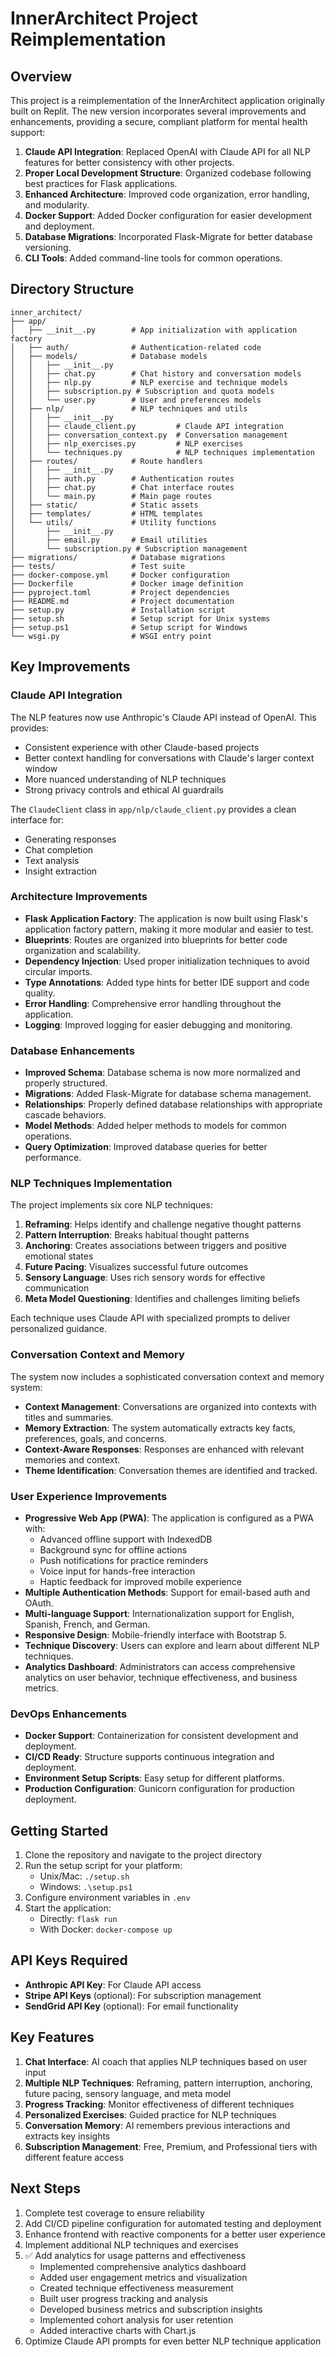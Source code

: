 # InnerArchitect Project Reimplementation

## Overview

This project is a reimplementation of the InnerArchitect application originally built on Replit. The new version incorporates several improvements and enhancements, providing a secure, compliant platform for mental health support:

1. **Claude API Integration**: Replaced OpenAI with Claude API for all NLP features for better consistency with other projects.
2. **Proper Local Development Structure**: Organized codebase following best practices for Flask applications.
3. **Enhanced Architecture**: Improved code organization, error handling, and modularity.
4. **Docker Support**: Added Docker configuration for easier development and deployment.
5. **Database Migrations**: Incorporated Flask-Migrate for better database versioning.
6. **CLI Tools**: Added command-line tools for common operations.

## Directory Structure

```
inner_architect/
├── app/
│   ├── __init__.py        # App initialization with application factory
│   ├── auth/              # Authentication-related code
│   ├── models/            # Database models
│   │   ├── __init__.py
│   │   ├── chat.py        # Chat history and conversation models
│   │   ├── nlp.py         # NLP exercise and technique models
│   │   ├── subscription.py # Subscription and quota models
│   │   └── user.py        # User and preferences models
│   ├── nlp/               # NLP techniques and utils
│   │   ├── __init__.py
│   │   ├── claude_client.py         # Claude API integration
│   │   ├── conversation_context.py  # Conversation management
│   │   ├── nlp_exercises.py         # NLP exercises
│   │   └── techniques.py            # NLP techniques implementation
│   ├── routes/            # Route handlers
│   │   ├── __init__.py
│   │   ├── auth.py        # Authentication routes
│   │   ├── chat.py        # Chat interface routes
│   │   └── main.py        # Main page routes
│   ├── static/            # Static assets
│   ├── templates/         # HTML templates
│   └── utils/             # Utility functions
│       ├── __init__.py
│       ├── email.py       # Email utilities
│       └── subscription.py # Subscription management
├── migrations/            # Database migrations
├── tests/                 # Test suite
├── docker-compose.yml     # Docker configuration
├── Dockerfile             # Docker image definition
├── pyproject.toml         # Project dependencies
├── README.md              # Project documentation
├── setup.py               # Installation script
├── setup.sh               # Setup script for Unix systems
├── setup.ps1              # Setup script for Windows
└── wsgi.py                # WSGI entry point
```

## Key Improvements

### Claude API Integration

The NLP features now use Anthropic's Claude API instead of OpenAI. This provides:

- Consistent experience with other Claude-based projects
- Better context handling for conversations with Claude's larger context window
- More nuanced understanding of NLP techniques
- Strong privacy controls and ethical AI guardrails

The `ClaudeClient` class in `app/nlp/claude_client.py` provides a clean interface for:
- Generating responses
- Chat completion
- Text analysis
- Insight extraction

### Architecture Improvements

- **Flask Application Factory**: The application is now built using Flask's application factory pattern, making it more modular and easier to test.
- **Blueprints**: Routes are organized into blueprints for better code organization and scalability.
- **Dependency Injection**: Used proper initialization techniques to avoid circular imports.
- **Type Annotations**: Added type hints for better IDE support and code quality.
- **Error Handling**: Comprehensive error handling throughout the application.
- **Logging**: Improved logging for easier debugging and monitoring.

### Database Enhancements

- **Improved Schema**: Database schema is now more normalized and properly structured.
- **Migrations**: Added Flask-Migrate for database schema management.
- **Relationships**: Properly defined database relationships with appropriate cascade behaviors.
- **Model Methods**: Added helper methods to models for common operations.
- **Query Optimization**: Improved database queries for better performance.

### NLP Techniques Implementation

The project implements six core NLP techniques:

1. **Reframing**: Helps identify and challenge negative thought patterns
2. **Pattern Interruption**: Breaks habitual thought patterns
3. **Anchoring**: Creates associations between triggers and positive emotional states
4. **Future Pacing**: Visualizes successful future outcomes
5. **Sensory Language**: Uses rich sensory words for effective communication
6. **Meta Model Questioning**: Identifies and challenges limiting beliefs

Each technique uses Claude API with specialized prompts to deliver personalized guidance.

### Conversation Context and Memory

The system now includes a sophisticated conversation context and memory system:

- **Context Management**: Conversations are organized into contexts with titles and summaries.
- **Memory Extraction**: The system automatically extracts key facts, preferences, goals, and concerns.
- **Context-Aware Responses**: Responses are enhanced with relevant memories and context.
- **Theme Identification**: Conversation themes are identified and tracked.

### User Experience Improvements

- **Progressive Web App (PWA)**: The application is configured as a PWA with:
  - Advanced offline support with IndexedDB
  - Background sync for offline actions
  - Push notifications for practice reminders
  - Voice input for hands-free interaction
  - Haptic feedback for improved mobile experience
- **Multiple Authentication Methods**: Support for email-based auth and OAuth.
- **Multi-language Support**: Internationalization support for English, Spanish, French, and German.
- **Responsive Design**: Mobile-friendly interface with Bootstrap 5.
- **Technique Discovery**: Users can explore and learn about different NLP techniques.
- **Analytics Dashboard**: Administrators can access comprehensive analytics on user behavior, technique effectiveness, and business metrics.

### DevOps Enhancements

- **Docker Support**: Containerization for consistent development and deployment.
- **CI/CD Ready**: Structure supports continuous integration and deployment.
- **Environment Setup Scripts**: Easy setup for different platforms.
- **Production Configuration**: Gunicorn configuration for production deployment.

## Getting Started

1. Clone the repository and navigate to the project directory
2. Run the setup script for your platform:
   - Unix/Mac: `./setup.sh`
   - Windows: `.\setup.ps1`
3. Configure environment variables in `.env`
4. Start the application:
   - Directly: `flask run`
   - With Docker: `docker-compose up`

## API Keys Required

- **Anthropic API Key**: For Claude API access
- **Stripe API Keys** (optional): For subscription management
- **SendGrid API Key** (optional): For email functionality

## Key Features

1. **Chat Interface**: AI coach that applies NLP techniques based on user input
2. **Multiple NLP Techniques**: Reframing, pattern interruption, anchoring, future pacing, sensory language, and meta model
3. **Progress Tracking**: Monitor effectiveness of different techniques
4. **Personalized Exercises**: Guided practice for NLP techniques
5. **Conversation Memory**: AI remembers previous interactions and extracts key insights
6. **Subscription Management**: Free, Premium, and Professional tiers with different feature access

## Next Steps

1. Complete test coverage to ensure reliability
2. Add CI/CD pipeline configuration for automated testing and deployment
3. Enhance frontend with reactive components for a better user experience
4. Implement additional NLP techniques and exercises
5. ✅ Add analytics for usage patterns and effectiveness
   - Implemented comprehensive analytics dashboard
   - Added user engagement metrics and visualization
   - Created technique effectiveness measurement
   - Built user progress tracking and analysis
   - Developed business metrics and subscription insights
   - Implemented cohort analysis for user retention
   - Added interactive charts with Chart.js
6. Optimize Claude API prompts for even better NLP technique application